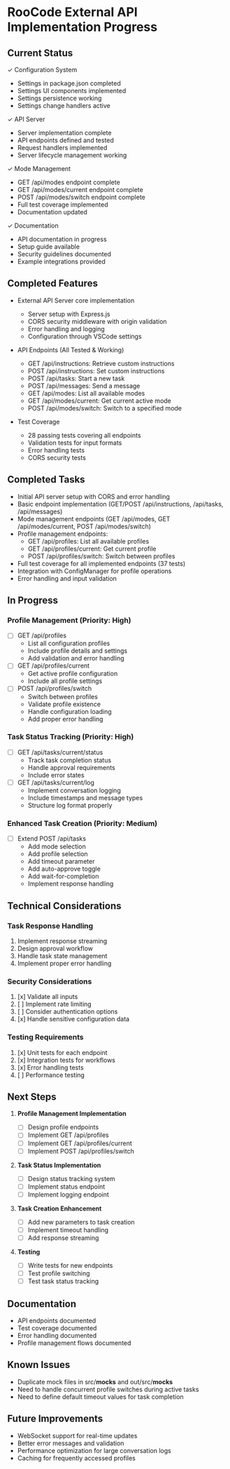 # RooCode External API Implementation Progress

## Current Status

✓ Configuration System

- Settings in package.json completed
- Settings UI components implemented
- Settings persistence working
- Settings change handlers active

✓ API Server

- Server implementation complete
- API endpoints defined and tested
- Request handlers implemented
- Server lifecycle management working

✓ Mode Management

- GET /api/modes endpoint complete
- GET /api/modes/current endpoint complete
- POST /api/modes/switch endpoint complete
- Full test coverage implemented
- Documentation updated

✓ Documentation

- API documentation in progress
- Setup guide available
- Security guidelines documented
- Example integrations provided

## Completed Features

- External API Server core implementation

    - Server setup with Express.js
    - CORS security middleware with origin validation
    - Error handling and logging
    - Configuration through VSCode settings

- API Endpoints (All Tested & Working)

    - GET /api/instructions: Retrieve custom instructions
    - POST /api/instructions: Set custom instructions
    - POST /api/tasks: Start a new task
    - POST /api/messages: Send a message
    - GET /api/modes: List all available modes
    - GET /api/modes/current: Get current active mode
    - POST /api/modes/switch: Switch to a specified mode

- Test Coverage
    - 28 passing tests covering all endpoints
    - Validation tests for input formats
    - Error handling tests
    - CORS security tests

## Completed Tasks

- Initial API server setup with CORS and error handling
- Basic endpoint implementation (GET/POST /api/instructions, /api/tasks, /api/messages)
- Mode management endpoints (GET /api/modes, GET /api/modes/current, POST /api/modes/switch)
- Profile management endpoints:
    - GET /api/profiles: List all available profiles
    - GET /api/profiles/current: Get current profile
    - POST /api/profiles/switch: Switch between profiles
- Full test coverage for all implemented endpoints (37 tests)
- Integration with ConfigManager for profile operations
- Error handling and input validation

## In Progress

### Profile Management (Priority: High)

- [ ] GET /api/profiles
    - List all configuration profiles
    - Include profile details and settings
    - Add validation and error handling
- [ ] GET /api/profiles/current
    - Get active profile configuration
    - Include all profile settings
- [ ] POST /api/profiles/switch
    - Switch between profiles
    - Validate profile existence
    - Handle configuration loading
    - Add proper error handling

### Task Status Tracking (Priority: High)

- [ ] GET /api/tasks/current/status
    - Track task completion status
    - Handle approval requirements
    - Include error states
- [ ] GET /api/tasks/current/log
    - Implement conversation logging
    - Include timestamps and message types
    - Structure log format properly

### Enhanced Task Creation (Priority: Medium)

- [ ] Extend POST /api/tasks
    - Add mode selection
    - Add profile selection
    - Add timeout parameter
    - Add auto-approve toggle
    - Add wait-for-completion
    - Implement response handling

## Technical Considerations

### Task Response Handling

1. Implement response streaming
2. Design approval workflow
3. Handle task state management
4. Implement proper error handling

### Security Considerations

1. [x] Validate all inputs
2. [ ] Implement rate limiting
3. [ ] Consider authentication options
4. [x] Handle sensitive configuration data

### Testing Requirements

1. [x] Unit tests for each endpoint
2. [x] Integration tests for workflows
3. [x] Error handling tests
4. [ ] Performance testing

## Next Steps

1. **Profile Management Implementation**

    - [ ] Design profile endpoints
    - [ ] Implement GET /api/profiles
    - [ ] Implement GET /api/profiles/current
    - [ ] Implement POST /api/profiles/switch

2. **Task Status Implementation**

    - [ ] Design status tracking system
    - [ ] Implement status endpoint
    - [ ] Implement logging endpoint

3. **Task Creation Enhancement**

    - [ ] Add new parameters to task creation
    - [ ] Implement timeout handling
    - [ ] Add response streaming

4. **Testing**
    - [ ] Write tests for new endpoints
    - [ ] Test profile switching
    - [ ] Test task status tracking

## Documentation

- API endpoints documented
- Test coverage documented
- Error handling documented
- Profile management flows documented

## Known Issues

- Duplicate mock files in src/**mocks** and out/src/**mocks**
- Need to handle concurrent profile switches during active tasks
- Need to define default timeout values for task completion

## Future Improvements

- WebSocket support for real-time updates
- Better error messages and validation
- Performance optimization for large conversation logs
- Caching for frequently accessed profiles
